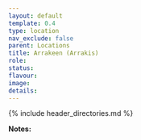 ```yaml
---
layout: default
template: 0.4
type: location
nav_exclude: false
parent: Locations
title: Arrakeen (Arrakis)
role: 
status: 
flavour: 
image: 
details:
---
```

{% include header_directories.md %}

**Notes:**